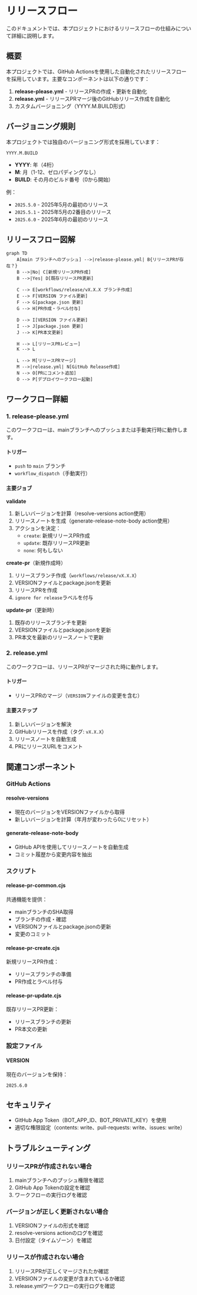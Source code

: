 # リリースフロー

このドキュメントでは、本プロジェクトにおけるリリースフローの仕組みについて詳細に説明します。

## 概要

本プロジェクトでは、GitHub Actionsを使用した自動化されたリリースフローを採用しています。主要なコンポーネントは以下の通りです：

1. **release-please.yml** - リリースPRの作成・更新を自動化
2. **release.yml** - リリースPRマージ後のGitHubリリース作成を自動化
3. カスタムバージョニング（YYYY.M.BUILD形式）

## バージョニング規則

本プロジェクトでは独自のバージョニング形式を採用しています：

```
YYYY.M.BUILD
```

- **YYYY**: 年（4桁）
- **M**: 月（1-12、ゼロパディングなし）
- **BUILD**: その月のビルド番号（0から開始）

例：
- `2025.5.0` - 2025年5月の最初のリリース
- `2025.5.1` - 2025年5月の2番目のリリース
- `2025.6.0` - 2025年6月の最初のリリース

## リリースフロー図解

```mermaid
graph TD
    A[main ブランチへのプッシュ] -->|release-please.yml| B{リリースPRが存在？}
    B -->|No| C[新規リリースPR作成]
    B -->|Yes| D[既存リリースPR更新]
    
    C --> E[workflows/release/vX.X.X ブランチ作成]
    E --> F[VERSION ファイル更新]
    F --> G[package.json 更新]
    G --> H[PR作成・ラベル付与]
    
    D --> I[VERSION ファイル更新]
    I --> J[package.json 更新]
    J --> K[PR本文更新]
    
    H --> L[リリースPRレビュー]
    K --> L
    
    L --> M[リリースPRマージ]
    M -->|release.yml| N[GitHub Release作成]
    N --> O[PRにコメント追加]
    O --> P[デプロイワークフロー起動]
```

## ワークフロー詳細

### 1. release-please.yml

このワークフローは、mainブランチへのプッシュまたは手動実行時に動作します。

#### トリガー
- `push` to `main` ブランチ
- `workflow_dispatch`（手動実行）

#### 主要ジョブ

**validate**
1. 新しいバージョンを計算（resolve-versions action使用）
2. リリースノートを生成（generate-release-note-body action使用）
3. アクションを決定：
   - `create`: 新規リリースPR作成
   - `update`: 既存リリースPR更新
   - `none`: 何もしない

**create-pr**（新規作成時）
1. リリースブランチ作成（`workflows/release/vX.X.X`）
2. VERSIONファイルとpackage.jsonを更新
3. リリースPRを作成
4. `ignore for release`ラベルを付与

**update-pr**（更新時）
1. 既存のリリースブランチを更新
2. VERSIONファイルとpackage.jsonを更新
3. PR本文を最新のリリースノートで更新

### 2. release.yml

このワークフローは、リリースPRがマージされた時に動作します。

#### トリガー
- リリースPRのマージ（`VERSION`ファイルの変更を含む）

#### 主要ステップ
1. 新しいバージョンを解決
2. GitHubリリースを作成（タグ: `vX.X.X`）
3. リリースノートを自動生成
4. PRにリリースURLをコメント

## 関連コンポーネント

### GitHub Actions

#### resolve-versions
- 現在のバージョンをVERSIONファイルから取得
- 新しいバージョンを計算（年月が変わったら0にリセット）

#### generate-release-note-body
- GitHub APIを使用してリリースノートを自動生成
- コミット履歴から変更内容を抽出

### スクリプト

#### release-pr-common.cjs
共通機能を提供：
- mainブランチのSHA取得
- ブランチの作成・確認
- VERSIONファイルとpackage.jsonの更新
- 変更のコミット

#### release-pr-create.cjs
新規リリースPR作成：
- リリースブランチの準備
- PR作成とラベル付与

#### release-pr-update.cjs
既存リリースPR更新：
- リリースブランチの更新
- PR本文の更新

### 設定ファイル

#### VERSION
現在のバージョンを保持：
```
2025.6.0
```

## セキュリティ

- GitHub App Token（BOT_APP_ID、BOT_PRIVATE_KEY）を使用
- 適切な権限設定（contents: write、pull-requests: write、issues: write）

## トラブルシューティング

### リリースPRが作成されない場合
1. mainブランチへのプッシュ権限を確認
2. GitHub App Tokenの設定を確認
3. ワークフローの実行ログを確認

### バージョンが正しく更新されない場合
1. VERSIONファイルの形式を確認
2. resolve-versions actionのログを確認
3. 日付設定（タイムゾーン）を確認

### リリースが作成されない場合
1. リリースPRが正しくマージされたか確認
2. VERSIONファイルの変更が含まれているか確認
3. release.ymlワークフローの実行ログを確認